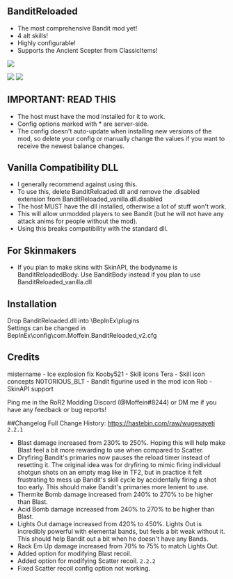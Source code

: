 ## BanditReloaded
- The most comprehensive Bandit mod yet!
- 4 alt skills!
- Highly configurable!
- Supports the Ancient Scepter from ClassicItems!

[![](https://i.imgur.com/Ba8ikNP.jpg)]()

[![](https://i.imgur.com/rhjew49.png)]()
[![](https://i.imgur.com/R5zcn4K.png)]()

## IMPORTANT: READ THIS
- The host must have the mod installed for it to work.
- Config options marked with * are server-side.
- The config doesn't auto-update when installing new versions of the mod, so delete your config or manually change the values if you want to receive the newest balance changes.

## Vanilla Compatibility DLL
- I generally recommend against using this.
- To use this, delete BanditReloaded.dll and remove the .disabled extension from BanditReloaded_vanilla.dll.disabled
- The host MUST have the dll installed, otherwise a lot of stuff won't work.
- This will allow unmodded players to see Bandit (but he will not have any attack anims for people without the mod).
- Using this breaks compatibility with the standard dll.

## For Skinmakers
- If you plan to make skins with SkinAPI, the bodyname is BanditReloadedBody. Use BanditBody instead if you plan to use BanditReloaded_vanilla.dll

## Installation
Drop BanditReloaded.dll into \BepInEx\plugins\
Settings can be changed in BepInEx\config\com.Moffein.BanditReloaded_v2.cfg

## Credits
mistername - Ice explosion fix
Kooby521 - Skill icons
Tera - Skill icon concepts
N0TORIOUS_BLT - Bandit figurine used in the mod icon
Rob - SkinAPI support

Ping me in the RoR2 Modding Discord (@Moffein#8244) or DM me if you have any feedback or bug reports!

##Changelog
Full Change History: https://hastebin.com/raw/wugesayeti
`2.2.1`
- Blast damage increased from 230% to 250%. Hoping this will help make Blast feel a bit more rewarding to use when compared to Scatter.
- Dryfiring Bandit's primaries now pauses the reload timer instead of resetting it. The original idea was for dryfiring to mimic firing individual shotgun shots on an empty mag like in TF2, but in practice it felt frustrating to mess up Bandit's skill cycle by accidentally firing a shot too early. This should make Bandit's primaries more lenient to use.
- Thermite Bomb damage increased from 240% to 270% to be higher than Blast.
- Acid Bomb damage increased from 240% to 270% to be higher than Blast.
- Lights Out damage increased from 420% to 450%. Lights Out is incredibly powerful with elemental bands, but feels a bit weak without it. This should help Bandit out a bit when he doesn't have any Bands.
- Rack Em Up damage increased from 70% to 75% to match Lights Out.
- Added option for modifying Blast recoil.
- Added option for modifying Scatter recoil.
`2.2.2`
- Fixed Scatter recoil config option not working.